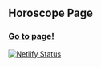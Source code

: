 
<h2>Horoscope Page</h2>

<h3><a href="https://phenomenal-torrone-e60936.netlify.app/" rel="nofollow">Go to page!</a></h3>




[![Netlify Status](https://api.netlify.com/api/v1/badges/318a72d4-7e3a-4596-a267-a5f453077974/deploy-status)](https://app.netlify.com/sites/phenomenal-torrone-e60936/deploys)

